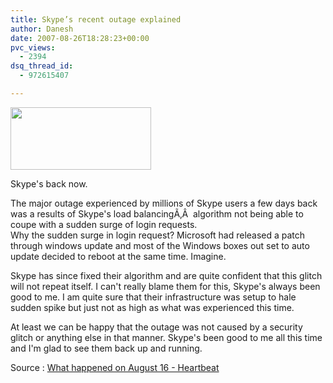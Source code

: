 ```yaml
---
title: Skype’s recent outage explained
author: Danesh
date: 2007-08-26T18:28:23+00:00
pvc_views:
  - 2394
dsq_thread_id:
  - 972615407

---
```

<img loading="lazy" src="/techblog/wp-content/uploads/2007/01/skype30thumbnail.png" height="100" width="225" />

Skype's back now.

The major outage experienced by millions of Skype users a few days back was a results of Skype's load balancingÃ‚Â  algorithm not being able to coupe with a sudden surge of login requests.  
Why the sudden surge in login request? Microsoft had released a patch through windows update and most of the Windows boxes out set to auto update decided to reboot at the same time. Imagine.

Skype has since fixed their algorithm and are quite confident that this glitch will not repeat itself. I can't really blame them for this, Skype's always been good to me. I am quite sure that their infrastructure was setup to hale sudden spike but just not as high as what was experienced this time.

At least we can be happy that the outage was not caused by a security glitch or anything else in that manner. Skype's been good to me all this time and I'm glad to see them back up and running.

Source : [What happened on August 16 - Heartbeat][1]

 [1]: http://heartbeat.skype.com/2007/08/what_happened_on_august_16.html